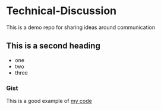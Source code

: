 # Technical-Discussion
This is a demo repo for sharing ideas around communication

## This is a second heading
* one
* two
* three

### Gist
This is a good example of [my code](https://gist.github.com/sohaibabdullah/95a0826900dd003fc9f71624ed4b7974) 
